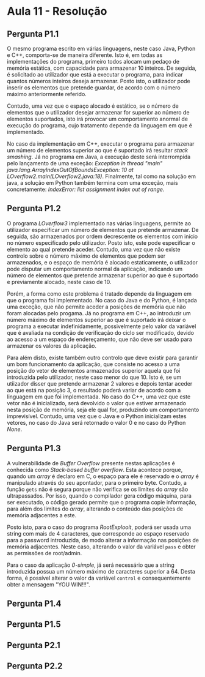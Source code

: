 # Aula 11 - Resolução

## Pergunta P1.1

O mesmo programa escrito em várias linguagens, neste caso Java, Python e C++, comporta-se de maneira diferente. Isto é, em todas as implementações do programa, primeiro todos alocam um pedaço de memória estática, com capacidade para armazenar 10 inteiros. De seguida, é solicitado ao utilizador que está a executar o programa, para indicar quantos números inteiros deseja armazenar. Posto isto, o utilizador pode inserir os elementos que pretende guardar, de acordo com o número máximo anteriormente referido.

Contudo, uma vez que o espaço alocado é estático, se o número de elementos que o utilizador desejar armazenar for superior ao número de elementos suportados, isto irá provocar um comportamento anormal de execução do programa, cujo tratamento depende da linguagem em que é implementado.

No caso da implementação em C++, executar o programa para armazenar um número de elementos superior ao que é suportado irá resultar *stack smashing*. Já no programa em Java, a execução deste será interrompida pelo lançamento de uma exceção: *Exception in thread "main" java.lang.ArrayIndexOutOfBoundsException: 10 at LOverflow2.main(LOverflow2.java:18)*. Finalmente, tal como na solução em java, a solução em Python também termina com uma exceção, mais concretamente: *IndexError: list assignment index out of range*.

 
## Pergunta P1.2

O programa *LOverflow3* implementado nas várias linguagens, permite ao utilizador especificar um número de elementos que pretende armazenar. De seguida, são armazenados por ordem decrescente os elementos com início no número especificado pelo utilizador. Posto isto, este pode especificar o elemento ao qual pretende aceder. Contudo, uma vez que não existe controlo sobre o número máximo de elementos que podem ser armazenados, e o espaço de memória é alocado estaticamente, o utilizador pode disputar um comportamento normal da aplicação, indicando um número de elementos que pretende armazenar superior ao que é suportado e previamente alocado, neste caso de 10.

Porém, a forma como este problema é tratado depende da linguagem em que o programa foi implementado. No caso do Java e do Python, é lançada uma exceção, que não permite aceder a posições de memória que não foram alocadas pelo progama. Já no programa em C++, ao introduzir um número máximo de elementos superior ao que é suportado irá deixar o programa a executar indefinidamente, possivelmente pelo valor da variável que é avaliada na condição de verificação do ciclo ser modificado, devido ao acesso a um espaço de endereçamento, que não deve ser usado para armazenar os valores da aplicação.

Para além disto, existe também outro controlo que deve existir para garantir um bom funcionamento da aplicação, que consiste no acesso a uma posição do vetor de elementos armazenados superior aquela que foi introduzida pelo utilizador, neste caso menor do que 10. Isto é, se um utiizador disser que pretende armazenar 2 valores e depois tentar aceder ao que está na posição 3, o resultado poderá variar de acordo com a linguagem em que foi implementada. No caso do C++, uma vez que este vetor não é inicializado, será devolvido o valor que estiver armazenado nesta posição de memória, seja ele qual for, produzindo um comportamento imprevisível. Contudo, uma vez que o Java e o Python inicializam estes vetores, no caso do Java será retornado o valor 0 e no caso do Python *None*.

## Pergunta P1.3

A vulnerabilidade de *Buffer Overflow* presente nestas aplicações é conhecida como *Stack-based buffer overflow*. Esta acontece porque, quando um *array* é declaro em C, o espaço para ele é reservado e o *array* é manipulado através do seu apontador, para o primeiro byte. Contudo, a função `gets` não é segura porque não verifica se os limites do *array* são ultrapassados. Por isso, quando o compilador gera código máquina, para ser executado, o código gerado permite que o programa copie informação, para além dos limites do *array*, alterando o conteúdo das posições de memória adjacentes a este.

Posto isto, para o caso do programa *RootExplooit*, poderá ser usada uma string com mais de 4 caracteres, que corresponde ao espaço reservado para a password introduzida, de modo alterar a informação nas posições de memória adjacentes. Neste caso, alterando o valor da variável `pass` e obter as permissões de root/admin.

Para o caso da aplicação *0-simple*, já será necessário que a string introduzida possua um número máximo de caracteres superior a 64. Desta forma, é possível alterar o valor da variável `control` e consequentemente obter a mensagem "YOU WIN!!!".

## Pergunta P1.4



## Pergunta P1.5



## Pergunta P2.1



## Pergunta P2.2

